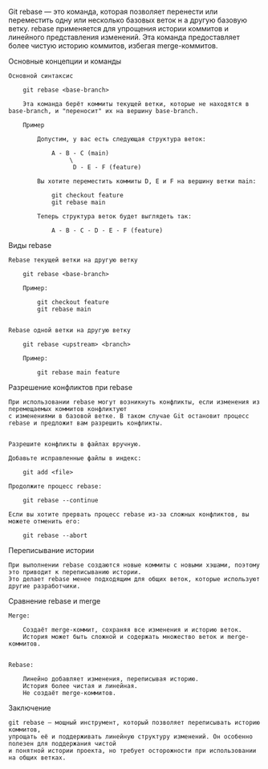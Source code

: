 
Git rebase — это команда, которая позволяет перенести или переместить одну или несколько базовых веток н
а другую базовую ветку. rebase применяется для упрощения истории коммитов и линейного представления изменений.
Эта команда предоставляет более чистую историю коммитов, избегая merge-коммитов.


Основные концепции и команды

    Основной синтаксис

        git rebase <base-branch>

        Эта команда берёт коммиты текущей ветки, которые не находятся в base-branch, и "переносит" их на вершину base-branch.

        Пример

            Допустим, у вас есть следующая структура веток:

                A - B - C (main)
                     \
                      D - E - F (feature)

            Вы хотите переместить коммиты D, E и F на вершину ветки main:

                git checkout feature
                git rebase main

            Теперь структура веток будет выглядеть так:

                A - B - C - D - E - F (feature)


Виды rebase

    Rebase текущей ветки на другую ветку

        git rebase <base-branch>

        Пример:

            git checkout feature
            git rebase main


    Rebase одной ветки на другую ветку

        git rebase <upstream> <branch>

        Пример:

            git rebase main feature


Разрешение конфликтов при rebase

    При использовании rebase могут возникнуть конфликты, если изменения из перемещаемых коммитов конфликтуют
    с изменениями в базовой ветке. В таком случае Git остановит процесс rebase и предложит вам разрешить конфликты.


    Разрешите конфликты в файлах вручную.

    Добавьте исправленные файлы в индекс:

        git add <file>

    Продолжите процесс rebase:

        git rebase --continue

    Если вы хотите прервать процесс rebase из-за сложных конфликтов, вы можете отменить его:

        git rebase --abort


Переписывание истории

    При выполнении rebase создаются новые коммиты с новыми хэшами, поэтому это приводит к переписыванию истории.
    Это делает rebase менее подходящим для общих веток, которые используют другие разработчики.


Сравнение rebase и merge

    Merge:

        Создаёт merge-коммит, сохраняя все изменения и историю веток.
        История может быть сложной и содержать множество веток и merge-коммитов.


    Rebase:

        Линейно добавляет изменения, переписывая историю.
        История более чистая и линейная.
        Не создаёт merge-коммитов.


Заключение

    git rebase — мощный инструмент, который позволяет переписывать историю коммитов,
    упрощать её и поддерживать линейную структуру изменений. Он особенно полезен для поддержания чистой
    и понятной истории проекта, но требует осторожности при использовании на общих ветках.
